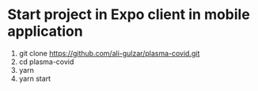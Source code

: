 # Start project in Expo client in mobile application

1. git clone https://github.com/ali-gulzar/plasma-covid.git
2. cd plasma-covid
3. yarn
3. yarn start
